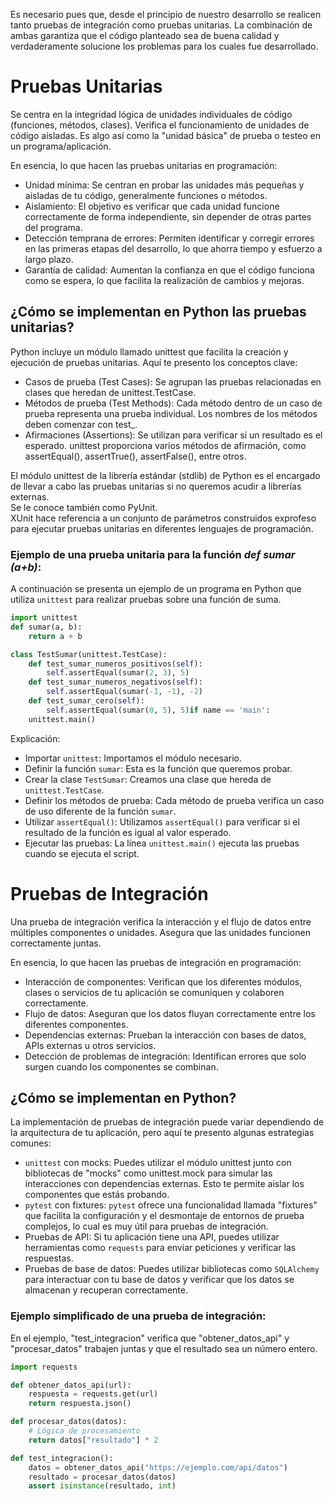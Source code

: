 Es necesario pues que, desde el principio de nuestro desarrollo se realicen tanto pruebas de integración como pruebas unitarias. La combinación de ambas garantiza que el código planteado sea de buena calidad y verdaderamente solucione los problemas para los cuales fue desarrollado.  

# Pruebas Unitarias

Se centra en la integridad lógica de unidades individuales de código (funciones, métodos, clases). Verifica el funcionamiento de unidades de código aisladas. Es algo así como la "unidad básica" de prueba o testeo en un programa/aplicación.

En esencia, lo que hacen las pruebas unitarias en programación:
- Unidad mínima: Se centran en probar las unidades más pequeñas y aisladas de tu código, generalmente funciones o métodos.
- Aislamiento: El objetivo es verificar que cada unidad funcione correctamente de forma independiente, sin depender de otras partes del programa.
- Detección temprana de errores: Permiten identificar y corregir errores en las primeras etapas del desarrollo, lo que ahorra tiempo y esfuerzo a largo plazo.
- Garantía de calidad: Aumentan la confianza en que el código funciona como se espera, lo que facilita la realización de cambios y mejoras.

## ¿Cómo se implementan en Python las pruebas unitarias?

Python incluye un módulo llamado unittest que facilita la creación y ejecución de pruebas unitarias. Aquí te presento los conceptos clave:
- Casos de prueba (Test Cases): Se agrupan las pruebas relacionadas en clases que heredan de unittest.TestCase.
- Métodos de prueba (Test Methods): Cada método dentro de un caso de prueba representa una prueba individual. Los nombres de los métodos deben comenzar con test_.
- Afirmaciones (Assertions): Se utilizan para verificar si un resultado es el esperado. unittest proporciona varios métodos de afirmación, como assertEqual(), assertTrue(), assertFalse(), entre otros.

El módulo unittest de la librería estándar (stdlib) de Python es el encargado de llevar a cabo las pruebas unitarias si no queremos acudir a librerías externas.  
Se le conoce también como PyUnit.  
XUnit hace referencia a un conjunto de parámetros construidos exprofeso para ejecutar pruebas unitarias en diferentes lenguajes de programación.

### Ejemplo de una prueba unitaria para la función *def sumar (a+b)*:

A continuación se presenta un ejemplo de un programa en Python que utiliza `unittest` para realizar pruebas sobre una función de suma.
```python
import unittest
def sumar(a, b):
    return a + b

class TestSumar(unittest.TestCase):
    def test_sumar_numeros_positivos(self):
        self.assertEqual(sumar(2, 3), 5)
    def test_sumar_numeros_negativos(self):
        self.assertEqual(sumar(-1, -1), -2)
    def test_sumar_cero(self):
        self.assertEqual(sumar(0, 5), 5)if name == 'main':
    unittest.main()
```
Explicación:  
- Importar `unittest`: Importamos el módulo necesario.
- Definir la función ``sumar``: Esta es la función que queremos probar.
- Crear la clase ``TestSumar``: Creamos una clase que hereda de ``unittest.TestCase``.
- Definir los métodos de prueba: Cada método de prueba verifica un caso de uso diferente de la función ``sumar``.
- Utilizar ``assertEqual()``: Utilizamos ``assertEqual()`` para verificar si el resultado de la función es igual al valor esperado.
- Ejecutar las pruebas: La línea ``unittest.main()`` ejecuta las pruebas cuando se ejecuta el script.

# Pruebas de Integración

Una prueba de integración verifica la interacción y el flujo de datos entre múltiples componentes o unidades. Asegura que las unidades funcionen correctamente juntas.

En esencia, lo que hacen las pruebas de integración en programación:  
- Interacción de componentes: Verifican que los diferentes módulos, clases o servicios de tu aplicación se comuniquen y colaboren correctamente.
- Flujo de datos: Aseguran que los datos fluyan correctamente entre los diferentes componentes.
- Dependencias externas: Prueban la interacción con bases de datos, APIs externas u otros servicios.
- Detección de problemas de integración: Identifican errores que solo surgen cuando los componentes se combinan.

## ¿Cómo se implementan en Python?

La implementación de pruebas de integración puede variar dependiendo de la arquitectura de tu aplicación, pero aquí te presento algunas estrategias comunes:

- ``unittest`` con mocks: Puedes utilizar el módulo unittest junto con bibliotecas de "mocks" como unittest.mock para simular las interacciones con dependencias externas. Esto te permite aislar los componentes que estás probando.
- ``pytest`` con fixtures: ``pytest`` ofrece una funcionalidad llamada "fixtures" que facilita la configuración y el desmontaje de entornos de prueba complejos, lo cual es muy útil para pruebas de integración.
- Pruebas de API: Si tu aplicación tiene una API, puedes utilizar herramientas como ``requests`` para enviar peticiones y verificar las respuestas.
- Pruebas de base de datos: Puedes utilizar bibliotecas como ``SQLAlchemy`` para interactuar con tu base de datos y verificar que los datos se almacenan y recuperan correctamente.

### Ejemplo simplificado de una prueba de integración:

En el ejemplo, "test_integracion" verifica que "obtener_datos_api" y "procesar_datos" trabajen juntas y que el resultado sea un número entero.

```Python
import requests

def obtener_datos_api(url):
    respuesta = requests.get(url)
    return respuesta.json()

def procesar_datos(datos):
    # Lógica de procesamiento
    return datos["resultado"] * 2

def test_integracion():
    datos = obtener_datos_api("https://ejemplo.com/api/datos")
    resultado = procesar_datos(datos)
    assert isinstance(resultado, int)
```
